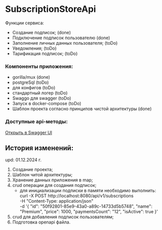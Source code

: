 # SubscriptionStoreApi
Функции сервиса:
- Cоздание подписок; (done)
- Подключение подписок пользователю (done)
- Заполнение личных данных пользователя; (toDo)
- Уведомления; (toDo)
- Тарификация подписок; (toDo)

### Компоненты приложения:
- gorilla/mux (done)
- postgreSql (toDo)
- для конфигов (toDo)
- стандартный логер (toDo)
- Swaggo для swagger (toDo)
- Запуск в docker-compose (toDo)
- Шаблон проекта согласно принципов чистой архитектуры (done)

### Доступные api-методы:
[Открыть в Swagger UI](https://petstore.swagger.io/?url=https://raw.githubusercontent.com/codeblack91/subscription-store/main/SubscriptionStoreApi.yaml)

## История изменений:
upd: 01.12.2024 г.
1. Создание проекта;
2. Шаблон читой архитектуры;
3. Хранение данных приложения в map;
4. crud операции для создания подписок;
   - для инициализации подписки в памяти необходимо выполнить:
     curl -X POST http://localhost:8080/api/v1/subscriptions \
  -H "Content-Type: application/json" \
  -d '{
        "id": "50f92801-85e9-43a0-a89c-14733d5b5748",
        "name": "Premium",
        "price": 1000,
        "paymentsCount": "12",
        "isActive": true
      }'
5. crud для добавления подписок пользователям;
6. Подготовка openapi файла.
















